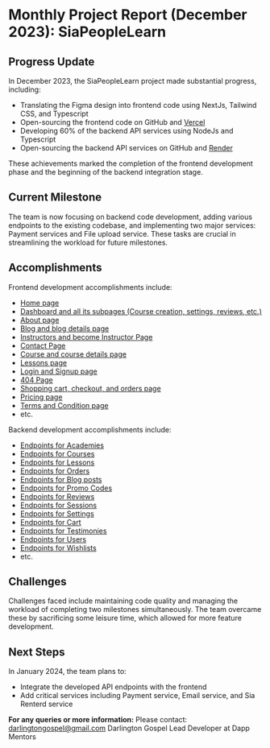 # Monthly Project Report (December 2023): SiaPeopleLearn

## Progress Update

In December 2023, the SiaPeopleLearn project made substantial progress, including:

- Translating the Figma design into frontend code using NextJs, Tailwind CSS, and Typescript
- Open-sourcing the frontend code on GitHub and [Vercel](https://sia-people-learn-frontend.vercel.app/)
- Developing 60% of the backend API services using NodeJs and Typescript
- Open-sourcing the backend API services on GitHub and [Render](https://sia-people-learn-backend.onrender.com)

These achievements marked the completion of the frontend development phase and the beginning of the backend integration stage.

## Current Milestone

The team is now focusing on backend code development, adding various endpoints to the existing codebase, and implementing two major services: Payment services and File upload service. These tasks are crucial in streamlining the workload for future milestones.

## Accomplishments

Frontend development accomplishments include:

- [Home page](https://github.com/Daltonic/sia_people_learn_frontend/blob/main/pages/index.tsx)
- [Dashboard and all its subpages (Course creation, settings, reviews, etc.)](https://github.com/Daltonic/sia_people_learn_frontend/tree/main/pages/(dashboard))
- [About page](https://github.com/Daltonic/sia_people_learn_frontend/blob/main/pages/about/index.tsx)
- [Blog and blog details page](https://github.com/Daltonic/sia_people_learn_frontend/blob/main/pages/blog/index.tsx) 
- [Instructors and become Instructor Page](https://github.com/Daltonic/sia_people_learn_frontend/blob/main/pages/instructor/index.tsx) 
- [Contact Page](https://github.com/Daltonic/sia_people_learn_frontend/blob/main/pages/contact/index.tsx)
- [Course and course details page](https://github.com/Daltonic/sia_people_learn_frontend/blob/main/pages/courses/index.tsx)
- [Lessons page](https://github.com/Daltonic/sia_people_learn_frontend/blob/main/pages/lessonSingle/index.tsx)
- [Login and Signup page](https://github.com/Daltonic/sia_people_learn_frontend/blob/main/pages/login/index.tsx)
- [404 Page](https://github.com/Daltonic/sia_people_learn_frontend/blob/main/pages/not-found/index.tsx)
- [Shopping cart, checkout, and orders page](https://github.com/Daltonic/sia_people_learn_frontend/blob/main/pages/shopcart/index.tsx)
- [Pricing page](https://github.com/Daltonic/sia_people_learn_frontend/blob/main/pages/pricing/index.tsx)
- [Terms and Condition page](https://github.com/Daltonic/sia_people_learn_frontend/blob/main/pages/terms/index.tsx)
- etc.

Backend development accomplishments include:

- [Endpoints for Academies](https://github.com/Daltonic/sia_people_learn_backend/blob/main/src/resources/academy/academy.controller.ts)
- [Endpoints for Courses](https://github.com/Daltonic/sia_people_learn_backend/blob/main/src/resources/course/course.controller.ts)
- [Endpoints for Lessons](https://github.com/Daltonic/sia_people_learn_backend/blob/main/src/resources/lesson/lesson.controller.ts)
- [Endpoints for Orders](https://github.com/Daltonic/sia_people_learn_backend/blob/main/src/resources/order/order.controller.ts)
- [Endpoints for Blog posts](https://github.com/Daltonic/sia_people_learn_backend/blob/main/src/resources/post/post.controller.ts)
- [Endpoints for Promo Codes](https://github.com/Daltonic/sia_people_learn_backend/blob/main/src/resources/promo/promo.controllers.ts)
- [Endpoints for Reviews](https://github.com/Daltonic/sia_people_learn_backend/blob/main/src/resources/review/review.controller.ts)
- [Endpoints for Sessions](https://github.com/Daltonic/sia_people_learn_backend/blob/main/src/resources/session/session.controller.ts)
- [Endpoints for Settings](https://github.com/Daltonic/sia_people_learn_backend/blob/main/src/resources/settings/settings.controller.ts)
- [Endpoints for Cart](https://github.com/Daltonic/sia_people_learn_backend/blob/main/src/resources/subscription/subscription.controller.ts)
- [Endpoints for Testimonies](https://github.com/Daltonic/sia_people_learn_backend/blob/main/src/resources/testimony/testimony.controller.ts)
- [Endpoints for Users](https://github.com/Daltonic/sia_people_learn_backend/blob/main/src/resources/user/user.controller.ts)
- [Endpoints for Wishlists](https://github.com/Daltonic/sia_people_learn_backend/blob/main/src/resources/wishlist/wishlist.controller.ts)
- etc.

## Challenges

Challenges faced include maintaining code quality and managing the workload of completing two milestones simultaneously. The team overcame these by sacrificing some leisure time, which allowed for more feature development.

## Next Steps

In January 2024, the team plans to:

- Integrate the developed API endpoints with the frontend
- Add critical services including Payment service, Email service, and Sia Renterd service

**For any queries or more information:**
Please contact: darlingtongospel@gmail.com
Darlington Gospel
Lead Developer at Dapp Mentors
